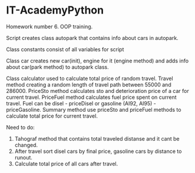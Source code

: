 # IT-AcademyPython
Homework number 6. OOP training.

Script creates class autopark that contains info about cars in autopark.

Class constants consist of all variables for script

Class car creates new car(init), engine for it (engine method) and adds info about car(park method) to autopark class.

Class calculator used to calculate total price of random travel.
Travel method creating a random length of travel path between 55000 and 286000.
PriceSto method calculates  sto and deterioration price of a car for current travel.
PriceFuel method calculates fuel price spent on current travel. Fuel can be disel - priceDisel or gasoline (AI92, AI95) - priceGasoline.
Summary method use priceSto and priceFuel methods to calculate total price for current travel.

Need to do:
1. Tahograf method that contains total traveled distanse and it cant be changed.
2. After travel sort disel cars by final price, gasoline cars by distance to runout.
3. Calculate total price of all cars after travel.
 
